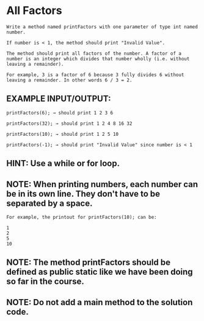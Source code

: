 # All Factors

    Write a method named printFactors with one parameter of type int named number.

    If number is < 1, the method should print "Invalid Value".

    The method should print all factors of the number. A factor of a number is an integer which divides that number wholly (i.e. without leaving a remainder).

    For example, 3 is a factor of 6 because 3 fully divides 6 without leaving a remainder. In other words 6 / 3 = 2.

## EXAMPLE INPUT/OUTPUT:

    printFactors(6); → should print 1 2 3 6

    printFactors(32); → should print 1 2 4 8 16 32

    printFactors(10); → should print 1 2 5 10

    printFactors(-1); → should print "Invalid Value" since number is < 1

## HINT: Use a while or for loop.

## NOTE: When printing numbers, each number can be in its own line. They don't have to be separated by a space.

    For example, the printout for printFactors(10); can be:

    1
    2
    5
    10

## NOTE: The method printFactors​ should be defined as public static like we have been doing so far in the course.

## NOTE: Do not add a main method to the solution code.
